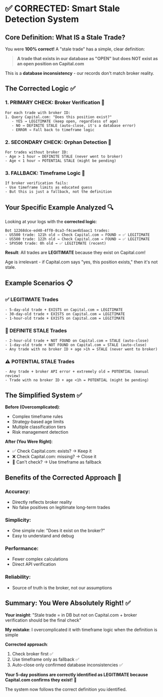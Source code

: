 # ✅ CORRECTED: Smart Stale Detection System

## Core Definition: What IS a Stale Trade?

You were **100% correct!** A "stale trade" has a simple, clear definition:

> **A trade that exists in our database as "OPEN" but does NOT exist as an open position on Capital.com**

This is a **database inconsistency** - our records don't match broker reality.

## The Corrected Logic ✅

### **1. PRIMARY CHECK: Broker Verification** 🥇

```
For each trade with broker ID:
1. Query Capital.com: "Does this position exist?"
   - YES → LEGITIMATE (keep open, regardless of age)
   - NO → DEFINITE STALE (auto-close, it's a database error)
   - ERROR → Fall back to timeframe logic
```

### **2. SECONDARY CHECK: Orphan Detection** 🥈

```
For trades without broker ID:
- Age > 1 hour → DEFINITE STALE (never went to broker)
- Age < 1 hour → POTENTIAL STALE (might be pending)
```

### **3. FALLBACK: Timeframe Logic** 🥉

```
If broker verification fails:
- Use timeframe limits as educated guess
- But this is just a fallback, not the definition
```

## Your Specific Example Analyzed 🔍

Looking at your logs with the **corrected logic**:

```
Bot 12268dce-ed48-4ff0-8ca3-f4cae4b5aac1 trades:
- US500 trade: 121h old → Check Capital.com → FOUND → ✅ LEGITIMATE
- US500 trade: 122h old → Check Capital.com → FOUND → ✅ LEGITIMATE
- SPX500 trade: 0h old → ✅ LEGITIMATE (recent)
```

**Result**: All trades are **LEGITIMATE** because they exist on Capital.com!

Age is irrelevant - if Capital.com says "yes, this position exists," then it's not stale.

## Example Scenarios 📋

### ✅ **LEGITIMATE Trades**

```
- 5-day-old trade + EXISTS on Capital.com = LEGITIMATE
- 30-day-old trade + EXISTS on Capital.com = LEGITIMATE
- 1-hour-old trade + EXISTS on Capital.com = LEGITIMATE
```

### 🚨 **DEFINITE STALE Trades**

```
- 2-hour-old trade + NOT FOUND on Capital.com = STALE (auto-close)
- 1-day-old trade + NOT FOUND on Capital.com = STALE (auto-close)
- Any trade with no broker ID + age >1h = STALE (never went to broker)
```

### ⚠️ **POTENTIAL STALE Trades**

```
- Any trade + broker API error + extremely old = POTENTIAL (manual review)
- Trade with no broker ID + age <1h = POTENTIAL (might be pending)
```

## The Simplified System ✅

**Before (Overcomplicated)**:

- Complex timeframe rules
- Strategy-based age limits
- Multiple classification tiers
- Risk management detection

**After (You Were Right)**:

- ✅ Check Capital.com: exists? → Keep it
- ❌ Check Capital.com: missing? → Close it
- 🤷 Can't check? → Use timeframe as fallback

## Benefits of the Corrected Approach 🎯

### **Accuracy**:

- Directly reflects broker reality
- No false positives on legitimate long-term trades

### **Simplicity**:

- One simple rule: "Does it exist on the broker?"
- Easy to understand and debug

### **Performance**:

- Fewer complex calculations
- Direct API verification

### **Reliability**:

- Source of truth is the broker, not our assumptions

## Summary: You Were Absolutely Right! ✅

**Your insight**: "Stale trade = in DB but not on Capital.com + broker verification should be the final check"

**My mistake**: I overcomplicated it with timeframe logic when the definition is simple

**Corrected approach**:

1. Check broker first ✅
2. Use timeframe only as fallback ✅
3. Auto-close only confirmed database inconsistencies ✅

**Your 5-day positions are correctly identified as LEGITIMATE because Capital.com confirms they exist!** 🎯

The system now follows the correct definition you identified.
